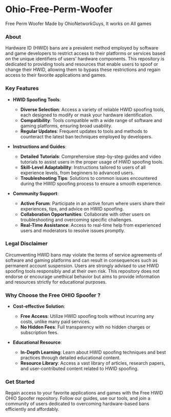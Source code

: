 # Ohio-Free-Perm-Woofer
Free Perm Woofer Made by OhioNetworkGuys, It works on All games

### About

Hardware ID (HWID) bans are a prevalent method employed by software and game developers to restrict access to their platforms or services based on the unique identifiers of users' hardware components. This repository is dedicated to providing tools and resources that enable users to spoof or change their HWID, allowing them to bypass these restrictions and regain access to their favorite applications and games.

### Key Features

- **HWID Spoofing Tools**: 
  - **Diverse Selection**: Access a variety of reliable HWID spoofing tools, each designed to modify or mask your hardware identification.
  - **Compatibility**: Tools compatible with a wide range of software and gaming platforms, ensuring broad usability.
  - **Regular Updates**: Frequent updates to tools and methods to counteract the latest ban techniques employed by developers.

- **Instructions and Guides**: 
  - **Detailed Tutorials**: Comprehensive step-by-step guides and video tutorials to assist users in the proper usage of HWID spoofing tools.
  - **Skill-Level Adaptability**: Instructions tailored to users of all experience levels, from beginners to advanced users.
  - **Troubleshooting Tips**: Solutions to common issues encountered during the HWID spoofing process to ensure a smooth experience.

- **Community Support**: 
  - **Active Forum**: Participate in an active forum where users share their experiences, tips, and advice on HWID spoofing.
  - **Collaboration Opportunities**: Collaborate with other users on troubleshooting and overcoming specific challenges.
  - **Real-Time Assistance**: Access to real-time help from experienced users and moderators to resolve issues promptly.

### Legal Disclaimer

Circumventing HWID bans may violate the terms of service agreements of software and gaming platforms and can result in consequences such as permanent account suspension. Users are strongly advised to use HWID spoofing tools responsibly and at their own risk. This repository does not endorse or encourage unethical behavior but aims to provide information and resources strictly for educational purposes.

### Why Choose the Free OHIO Spoofer ?

- **Cost-effective Solution**: 
  - **Free Access**: Utilize HWID spoofing tools without incurring any costs, unlike many paid services.
  - **No Hidden Fees**: Full transparency with no hidden charges or subscription fees.

- **Educational Resource**: 
  - **In-Depth Learning**: Learn about HWID spoofing techniques and best practices through detailed educational content.
  - **Resource Library**: Access a vast library of articles, research papers, and user-contributed content related to HWID spoofing.

### Get Started

Regain access to your favorite applications and games with the Free HWID OHIO Spoofer repository. Follow our guides, use our tools, and join a community of users dedicated to overcoming hardware-based bans efficiently and affordably.
